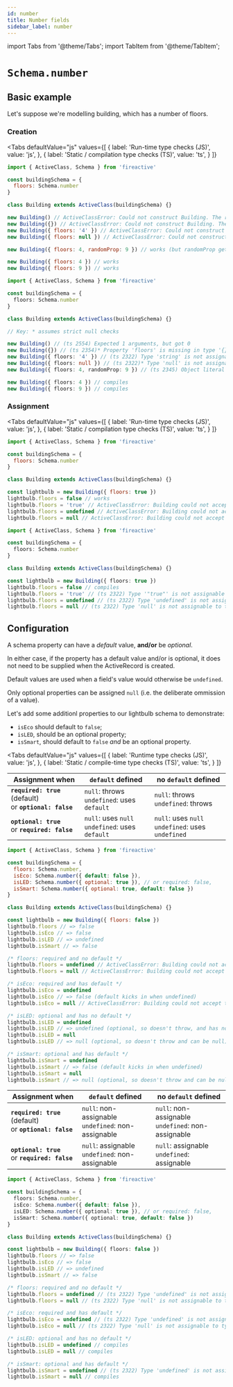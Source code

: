 ```yaml
---
id: number
title: Number fields
sidebar_label: number
---
```


import Tabs from '@theme/Tabs';
import TabItem from '@theme/TabItem';

# `Schema.number`

## Basic example
Let's suppose we're modelling building, which has a number of floors.

### Creation
<Tabs
  defaultValue="js"
  values={[
    { label: 'Run-time type checks (JS)', value: 'js', },
    { label: 'Static / compilation type checks (TS)', value: 'ts', }
  ]}
>
<TabItem value='js'>

```js
import { ActiveClass, Schema } from 'fireactive'

const buildingSchema = {
  floors: Schema.number
}

class Building extends ActiveClass(buildingSchema) {}

new Building() // ActiveClassError: Could not construct Building. The required property 'floors' is missing
new Building({}) // ActiveClassError: Could not construct Building. The required property 'floors' is missing
new Building({ floors: '4' }) // ActiveClassError: Could not construct Building. The property 'floors' is of the wrong type
new Building({ floors: null }) // ActiveClassError: Could not construct Building. The property 'floors' is of the wrong type

new Building({ floors: 4, randomProp: 9 }) // works (but randomProp gets ignored as it is not on the schema)

new Building({ floors: 4 }) // works
new Building({ floors: 9 }) // works
```

</TabItem>
<TabItem value='ts'>

```ts
import { ActiveClass, Schema } from 'fireactive'

const buildingSchema = {
  floors: Schema.number
}

class Building extends ActiveClass(buildingSchema) {}

// Key: * assumes strict null checks

new Building() // (ts 2554) Expected 1 arguments, but got 0
new Building({}) // (ts 2354)* Property 'floors' is missing in type '{}' but required in...
new Building({ floors: '4' }) // (ts 2322) Type 'string' is not assignable to type 'number'
new Building({ floors: null }) // (ts 2322)* Type 'null' is not assignable to type 'number'
new Building({ floors: 4, randomProp: 9 }) // (ts 2345) Object literal may only specify known properties, and 'randomProp' does not exist in type...

new Building({ floors: 4 }) // compiles
new Building({ floors: 9 }) // compiles
```

</TabItem>
</Tabs>

### Assignment
<Tabs
  defaultValue="js"
  values={[
    { label: 'Run-time type checks (JS)', value: 'js', },
    { label: 'Static / compilation type checks (TS)', value: 'ts', }
  ]}
>
<TabItem value='js'>

```js
import { ActiveClass, Schema } from 'fireactive'

const buildingSchema = {
  floors: Schema.number
}

class Building extends ActiveClass(buildingSchema) {}

const lightbulb = new Building({ floors: true })
lightbulb.floors = false // works
lightbulb.floors = 'true' // ActiveClassError: Building could not accept the value "true" (string) at path 'floors'. The property 'floors' is of the wrong type
lightbulb.floors = undefined // ActiveClassError: Building could not accept the value undefined (undefined) at path 'floors'. The required property 'floors' is missing
lightbulb.floors = null // ActiveClassError: Building could not accept the value null (object) at path 'floors'. The property 'floors' is of the wrong type
```

</TabItem>
<TabItem value='ts'>

```ts
import { ActiveClass, Schema } from 'fireactive'

const buildingSchema = {
  floors: Schema.number
}

class Building extends ActiveClass(buildingSchema) {}

const lightbulb = new Building({ floors: true })
lightbulb.floors = false // compiles
lightbulb.floors = 'true' // (ts 2322) Type '"true"' is not assignable to type 'number'
lightbulb.floors = undefined // (ts 2322) Type 'undefined' is not assignable to type 'number'
lightbulb.floors = null // (ts 2322) Type 'null' is not assignable to type 'number'
```

</TabItem>
</Tabs>

## Configuration
A schema property can have a *default* value, **and/or** be *optional*.

In either case, if the property has a default value and/or is optional, it does not need to be supplied when the ActiveRecord is created.

Default values are used when a field's value would otherwise be `undefined`.

Only optional properties can be assigned `null` (i.e. the deliberate ommission of a value).

Let's add some additionl properties to our lightbulb schema to demonstrate:
* `isEco` should default to `false`;
* `isLED`, should be an optional property;
* `isSmart`, should default to `false` *and* be an optional property.

<Tabs
  defaultValue="js"
  values={[
    { label: 'Runtime type checks (JS)', value: 'js', },
    { label: 'Static / compile-time type checks (TS)', value: 'ts', }
  ]}
>
<TabItem value='js'>

| Assignment when | `default` defined | no `default` defined |
|---|---|---|
| **`required: true`** (default) <br/> or **`optional: false`** | `null`: throws <br/> `undefined`: uses `default` | `null`: throws <br/> `undefined`: throws |
| **`optional: true`** <br/> or **`required: false`** | `null`: uses `null` <br/> `undefined`: uses `default` | `null`: uses `null` <br /> `undefined`: uses `undefined` |

```js
import { ActiveClass, Schema } from 'fireactive'

const buildingSchema = {
  floors: Schema.number,
  isEco: Schema.number({ default: false }),
  isLED: Schema.number({ optional: true }), // or required: false,
  isSmart: Schema.number({ optional: true, default: false })
}

class Building extends ActiveClass(buildingSchema) {}

const lightbulb = new Building({ floors: false })
lightbulb.floors // => false
lightbulb.isEco // => false
lightbulb.isLED // => undefined
lightbulb.isSmart // => false

/* floors: required and no default */
lightbulb.floors = undefined // ActiveClassError: Building could not accept the value undefined (undefined) at path 'floors'. The required property 'floors' is missing
lightbulb.floors = null // ActiveClassError: Building could not accept the value null (object) at path 'floors'. The property 'floors' is of the wrong type

/* isEco: required and has default */
lightbulb.isEco = undefined
lightbulb.isEco // => false (default kicks in when undefined)
lightbulb.isEco = null // ActiveClassError: Building could not accept the value null (object) at path 'isEco'. The property 'isEco' is of the wrong type

/* isLED: optional and has no default */
lightbulb.isLED = undefined
lightbulb.isLED // => undefined (optional, so doesn't throw, and has no default to kick in)
lightbulb.isLED = null
lightbulb.isLED // => null (optional, so doesn't throw and can be null)

/* isSmart: optional and has default */
lightbulb.isSmart = undefined
lightbulb.isSmart // => false (default kicks in when undefined)
lightbulb.isSmart = null
lightbulb.isSmart // => null (optional, so doesn't throw and can be null)
```

</TabItem>
<TabItem value='ts'>

| Assignment when | `default` defined | no `default` defined |
|---|---|---|
| **`required: true`** (default) <br/> or **`optional: false`** | `null`: non-assignable <br/> `undefined`: non-assignable | `null`: non-assignable <br/> `undefined`: non-assignable |
| **`optional: true`** <br/> or **`required: false`** | `null`: assignable <br/> `undefined`: non-assignable | `null`: assignable <br /> `undefined`: assignable |

```ts
import { ActiveClass, Schema } from 'fireactive'

const buildingSchema = {
  floors: Schema.number,
  isEco: Schema.number({ default: false }),
  isLED: Schema.number({ optional: true }), // or required: false,
  isSmart: Schema.number({ optional: true, default: false })
}

class Building extends ActiveClass(buildingSchema) {}

const lightbulb = new Building({ floors: false })
lightbulb.floors // => false
lightbulb.isEco // => false
lightbulb.isLED // => undefined
lightbulb.isSmart // => false

/* floors: required and no default */
lightbulb.floors = undefined // (ts 2322) Type 'undefined' is not assignable to type 'number'
lightbulb.floors = null // (ts 2322) Type 'null' is not assignable to type 'number'

/* isEco: required and has default */
lightbulb.isEco = undefined // (ts 2322) Type 'undefined' is not assignable to type 'number'
lightbulb.isEco = null // (ts 2322) Type 'null' is not assignable to type 'number'

/* isLED: optional and has no default */
lightbulb.isLED = undefined // compiles
lightbulb.isLED = null // compiles

/* isSmart: optional and has default */
lightbulb.isSmart = undefined // (ts 2322) Type 'undefined' is not assignable to type 'number | null'
lightbulb.isSmart = null // compiles
```

</TabItem>
</Tabs>